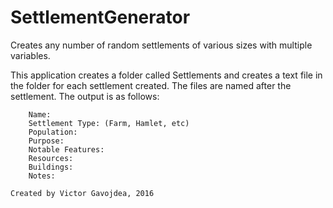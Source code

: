 # SettlementGenerator
Creates any number of random settlements of various sizes with multiple variables.

This application creates a folder called Settlements and creates a text file in the folder for each settlement created. The files are named after the settlement. The output is as follows:

		Name:
		Settlement Type: (Farm, Hamlet, etc)
		Population:
		Purpose:
		Notable Features:
		Resources:
		Buildings:
		Notes:

	Created by Victor Gavojdea, 2016
